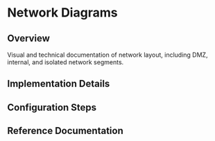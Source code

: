 # Network Diagrams

## Overview
Visual and technical documentation of network layout, including DMZ, internal, and isolated network segments.

## Implementation Details

## Configuration Steps

## Reference Documentation

